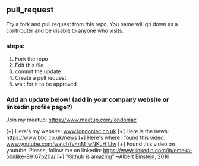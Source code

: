 ## pull_request
Try a fork and pull request from this repo. You name will go down as a contributer and be visable to anyone who visits.

### steps:
1) Fork the repo
2) Edit this file
3) commit the update
4) Create a pull request
5) wait for it to be approved

### Add an update below! (add in your company website or linkedin profile page?)

Join my meetup: https://www.meetup.com/londoniac

[+] Here's my website: www.londoniac.co.uk
[+] Here is the news: https://www.bbc.co.uk/news
[+] Here's where I found this video: www.youtube.com/watch?v=nM_wNKuHTJw
[+] Found this video on youtube. Please, follow me on linkedin: https://www.linkedin.com/in/emeka-obidike-99167b20a/
[+] "Github is amazing" ~Albert Einstein, 2016
